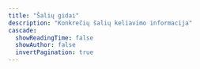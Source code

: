 ```yaml
---
title: "Šalių gidai"
description: "Konkrečių šalių keliavimo informacija"
cascade:
  showReadingTime: false
  showAuthor: false
  invertPagination: true
---
```


